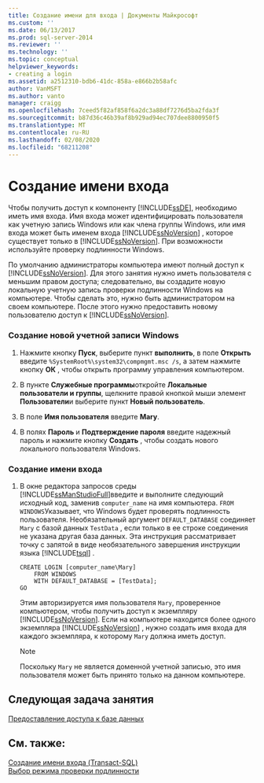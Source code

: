 ```yaml
---
title: Создание имени для входа | Документы Майкрософт
ms.custom: ''
ms.date: 06/13/2017
ms.prod: sql-server-2014
ms.reviewer: ''
ms.technology: ''
ms.topic: conceptual
helpviewer_keywords:
- creating a login
ms.assetid: a2512310-bdb6-41dc-858a-e866b2b58afc
author: VanMSFT
ms.author: vanto
manager: craigg
ms.openlocfilehash: 7ceed5f82af858f6a2dc3a88df7276d5ba2fda3f
ms.sourcegitcommit: b87d36c46b39af8b929ad94ec707dee8800950f5
ms.translationtype: MT
ms.contentlocale: ru-RU
ms.lasthandoff: 02/08/2020
ms.locfileid: "68211208"
---
```

# <a name="creating-a-login"></a>Создание имени входа
  Чтобы получить доступ к компоненту [!INCLUDE[ssDE](../includes/ssde-md.md)], необходимо иметь имя входа. Имя входа может идентифицировать пользователя как учетную запись Windows или как члена группы Windows, или имя входа может быть именем входа [!INCLUDE[ssNoVersion](../includes/ssnoversion-md.md)] , которое существует только в [!INCLUDE[ssNoVersion](../includes/ssnoversion-md.md)]. При возможности используйте проверку подлинности Windows.  
  
 По умолчанию администраторы компьютера имеют полный доступ к [!INCLUDE[ssNoVersion](../includes/ssnoversion-md.md)]. Для этого занятия нужно иметь пользователя с меньшим правом доступа; следовательно, вы создадите новую локальную учетную запись проверки подлинности Windows на компьютере. Чтобы сделать это, нужно быть администратором на своем компьютере. После этого нужно предоставить новому пользователю доступ к [!INCLUDE[ssNoVersion](../includes/ssnoversion-md.md)].  
  
### <a name="to-create-a-new-windows-account"></a>Создание новой учетной записи Windows  
  
1.  Нажмите кнопку **Пуск**, выберите пункт **выполнить**, в поле **Открыть** введите `%SystemRoot%\system32\compmgmt.msc /s`, а затем нажмите кнопку **ОК** , чтобы открыть программу управления компьютером.  
  
2.  В пункте **Служебные программы**откройте **Локальные пользователи и группы**, щелкните правой кнопкой мыши элемент **Пользователи**и выберите пункт **Новый пользователь**.  
  
3.  В поле **Имя пользователя** введите **Mary**.  
  
4.  В полях **Пароль** и **Подтверждение пароля** введите надежный пароль и нажмите кнопку **Создать** , чтобы создать нового локального пользователя Windows.  
  
### <a name="to-create-a-login"></a>Создание имени входа  
  
1.  В окне редактора запросов среды [!INCLUDE[ssManStudioFull](../includes/ssmanstudiofull-md.md)]введите и выполните следующий исходный код, заменив `computer_name` на имя компьютера. `FROM WINDOWS`Указывает, что Windows будет проверять подлинность пользователя. Необязательный аргумент `DEFAULT_DATABASE` соединяет `Mary` с базой данных `TestData` , если только в ее строке соединения не указана другая база данных. Эта инструкция рассматривает точку с запятой в виде необязательного завершения инструкции языка [!INCLUDE[tsql](../includes/tsql-md.md)] .  
  
    ```  
    CREATE LOGIN [computer_name\Mary]  
        FROM WINDOWS  
        WITH DEFAULT_DATABASE = [TestData];  
    GO  
    ```  
  
     Этим авторизируется имя пользователя `Mary`, проверенное компьютером, чтобы получить доступ к экземпляру [!INCLUDE[ssNoVersion](../includes/ssnoversion-md.md)]. Если на компьютере находится более одного экземпляра [!INCLUDE[ssNoVersion](../includes/ssnoversion-md.md)] , нужно создать имя входа для каждого экземпляра, к которому `Mary` должна иметь доступ.  
  
    > [!NOTE]  
    >  Поскольку `Mary` не является доменной учетной записью, это имя пользователя может быть принято только на данном компьютере.  
  
## <a name="next-task-in-lesson"></a>Следующая задача занятия  
 [Предоставление доступа к базе данных](lesson-2-2-granting-access-to-a-database.md)  
  
## <a name="see-also"></a>См. также:  
 [Создание имени входа &#40;Transact-SQL&#41;](/sql/t-sql/statements/create-login-transact-sql)   
 [Выбор режима проверки подлинности](../relational-databases/security/choose-an-authentication-mode.md)  
  
  
